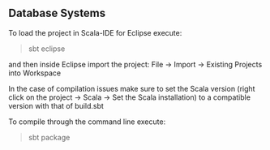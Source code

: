 Database Systems
-----------------

To load the project in Scala-IDE for Eclipse execute: 
> sbt eclipse

and then inside Eclipse import the project:
File -> Import -> Existing Projects into Workspace

In the case of compilation issues make sure to set the Scala version (right click on the project -> Scala -> Set the Scala installation) to a compatible version with that of build.sbt

To compile through the command line execute:
> sbt package




